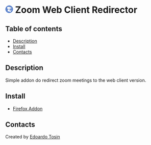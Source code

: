 <h1 id="-icon-24-24-zoom-web-client-redirector"><img src="/icons/48.png" vertical-align="bottom" width="24" height="24" alt="image"> Zoom Web Client Redirector</h1>

## Table of contents
* [Description](#description)
* [Install](#install)
* [Contacts](#contacts)

## Description
Simple addon do redirect zoom meetings to the web client version.

## Install
* [Firefox Addon](https://addons.mozilla.org/en-US/firefox/addon/zoom-web-client-redirector/)

## Contacts
Created by [Edoardo Tosin](https://github.com/EdoardoTosin)

